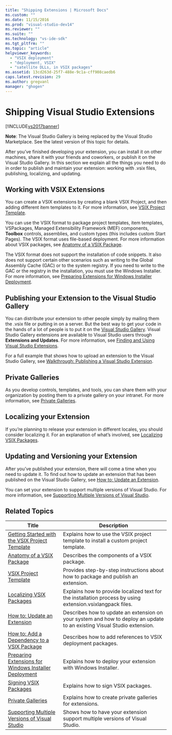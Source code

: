 ```yaml
---
title: "Shipping Extensions | Microsoft Docs"
ms.custom: ""
ms.date: 11/15/2016
ms.prod: "visual-studio-dev14"
ms.reviewer: ""
ms.suite: ""
ms.technology: "vs-ide-sdk"
ms.tgt_pltfrm: ""
ms.topic: "article"
helpviewer_keywords:
  - "VSIX deployment"
  - "deployment, VSIX"
  - "satellite DLLs, in VSIX packages"
ms.assetid: 13cd263d-25f7-488e-9c1a-cff908caedb6
caps.latest.revision: 29
ms.author: gregvanl
manager: "ghogen"
---
```

# Shipping Visual Studio Extensions
[!INCLUDE[vs2017banner](../includes/vs2017banner.md)]

**Note**: The Visual Studio Gallery is being replaced by the Visual Studio Marketplace. See the latest version of this topic for details.


After you’ve finished developing your extension, you can install it on other machines, share it with your friends and coworkers, or publish it on the Visual Studio Gallery. In this section we explain all the things you need to do in order to publish and maintain your extension: working with .vsix files, publishing, localizing, and updating.

## Working with VSIX Extensions
 You can create a VSIX extensions by creating a blank VSIX Project, and then adding different item templates to it. For more information, see [VSIX Project Template](../extensibility/vsix-project-template.md).

 You can use the VSIX format to package project templates, item templates, VSPackages, Managed Extensibility Framework (MEF) components, **Toolbox** controls, assemblies, and custom types (this includes custom Start Pages). The VSIX format uses file-based deployment. For more information about VSIX packages, see [Anatomy of a VSIX Package](../extensibility/anatomy-of-a-vsix-package.md).

 The VSIX format does not support the installation of code snippets. It also does not support certain other scenarios such as writing to the Global Assembly Cache (GAC) or to the system registry. If you need to write to the GAC or the registry in the installation, you must use the Windows Installer. For more information, see [Preparing Extensions for Windows Installer Deployment](../extensibility/preparing-extensions-for-windows-installer-deployment.md).

## Publishing your Extension to the Visual Studio Gallery
 You can distribute your extension to other people simply by mailing them the .vsix file or putting in on a server. But the best way to get your code in the hands of a lot of people is to put it on the [Visual Studio Gallery](http://go.microsoft.com/fwlink/?LinkID=123847). Visual Studio Gallery extensions are available to Visual Studio users through **Extensions and Updates**. For more information, see [Finding and Using Visual Studio Extensions](../ide/finding-and-using-visual-studio-extensions.md).

 For a full example that shows how to upload an extension to the Visual Studio Gallery, see [Walkthrough: Publishing a Visual Studio Extension](../extensibility/walkthrough-publishing-a-visual-studio-extension.md).

## Private Galleries
 As you develop controls, templates, and tools, you can share them with your organization by posting them to a private gallery on your intranet. For more information, see [Private Galleries](../extensibility/private-galleries.md).

## Localizing your Extension
 If you’re planning to release your extension in different locales, you should consider localizing it. For an explanation of what’s involved, see [Localizing VSIX Packages](../extensibility/localizing-vsix-packages.md).

## Updating and Versioning your Extension
 After you’ve published your extension, there will come a time when you need to update it. To find out how to update an extension that has been published on the Visual Studio Gallery, see [How to: Update an Extension](../extensibility/how-to-update-a-visual-studio-extension.md).

 You can set your extension to support multiple versions of Visual Studio. For more information, see [Supporting Multiple Versions of Visual Studio](../extensibility/supporting-multiple-versions-of-visual-studio.md).

## Related Topics

|Title|Description|
|-----------|-----------------|
|[Getting Started with the VSIX Project Template](../extensibility/getting-started-with-the-vsix-project-template.md)|Explains how to use the VSIX project template to install a custom project template.|
|[Anatomy of a VSIX Package](../extensibility/anatomy-of-a-vsix-package.md)|Describes the components of a VSIX package.|
|[VSIX Project Template](../extensibility/vsix-project-template.md)|Provides step-by-step instructions about how to package and publish an extension.|
|[Localizing VSIX Packages](../extensibility/localizing-vsix-packages.md)|Explains how to provide localized text for the installation process by using extension.vsixlangpack files.|
|[How to: Update an Extension](../extensibility/how-to-update-a-visual-studio-extension.md)|Describes how to update an extension on your system and how to deploy an update to an existing Visual Studio extension.|
|[How to: Add a Dependency to a VSIX Package](../extensibility/how-to-add-a-dependency-to-a-vsix-package.md)|Describes how to add references to VSIX deployment packages.|
|[Preparing Extensions for Windows Installer Deployment](../extensibility/preparing-extensions-for-windows-installer-deployment.md)|Explains how to deploy your extension with Windows Installer.|
|[Signing VSIX Packages](../extensibility/signing-vsix-packages.md)|Explains how to sign VSIX packages.|
|[Private Galleries](../extensibility/private-galleries.md)|Explains how to create private galleries for extensions.|
|[Supporting Multiple Versions of Visual Studio](../extensibility/supporting-multiple-versions-of-visual-studio.md)|Shows how to have your extension support multiple versions of Visual Studio.|
